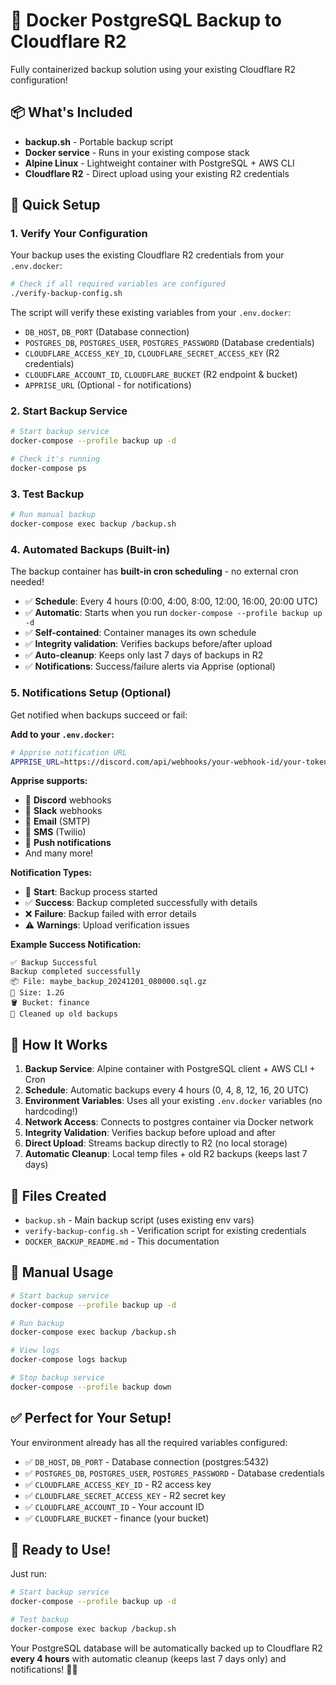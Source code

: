 # 🐳 Docker PostgreSQL Backup to Cloudflare R2

Fully containerized backup solution using your existing Cloudflare R2 configuration!

## 📦 What's Included

- **backup.sh** - Portable backup script
- **Docker service** - Runs in your existing compose stack
- **Alpine Linux** - Lightweight container with PostgreSQL + AWS CLI
- **Cloudflare R2** - Direct upload using your existing R2 credentials

## 🚀 Quick Setup

### 1. Verify Your Configuration

Your backup uses the existing Cloudflare R2 credentials from your `.env.docker`:

```bash
# Check if all required variables are configured
./verify-backup-config.sh
```

The script will verify these existing variables from your `.env.docker`:
- `DB_HOST`, `DB_PORT` (Database connection)
- `POSTGRES_DB`, `POSTGRES_USER`, `POSTGRES_PASSWORD` (Database credentials)
- `CLOUDFLARE_ACCESS_KEY_ID`, `CLOUDFLARE_SECRET_ACCESS_KEY` (R2 credentials)
- `CLOUDFLARE_ACCOUNT_ID`, `CLOUDFLARE_BUCKET` (R2 endpoint & bucket)
- `APPRISE_URL` (Optional - for notifications)

### 2. Start Backup Service

```bash
# Start backup service
docker-compose --profile backup up -d

# Check it's running
docker-compose ps
```

### 3. Test Backup

```bash
# Run manual backup
docker-compose exec backup /backup.sh
```

### 4. Automated Backups (Built-in)

The backup container has **built-in cron scheduling** - no external cron needed!

- ✅ **Schedule**: Every 4 hours (0:00, 4:00, 8:00, 12:00, 16:00, 20:00 UTC)
- ✅ **Automatic**: Starts when you run `docker-compose --profile backup up -d`
- ✅ **Self-contained**: Container manages its own schedule
- ✅ **Integrity validation**: Verifies backups before/after upload
- ✅ **Auto-cleanup**: Keeps only last 7 days of backups in R2
- ✅ **Notifications**: Success/failure alerts via Apprise (optional)

### 5. Notifications Setup (Optional)

Get notified when backups succeed or fail:

**Add to your `.env.docker`:**
```bash
# Apprise notification URL
APPRISE_URL=https://discord.com/api/webhooks/your-webhook-id/your-token
```

**Apprise supports:**
- 📱 **Discord** webhooks
- 💬 **Slack** webhooks
- 📧 **Email** (SMTP)
- 📲 **SMS** (Twilio)
- 🔔 **Push notifications**
- And many more!

**Notification Types:**
- 🔄 **Start**: Backup process started
- ✅ **Success**: Backup completed successfully with details
- ❌ **Failure**: Backup failed with error details
- ⚠️ **Warnings**: Upload verification issues

**Example Success Notification:**
```
✅ Backup Successful
Backup completed successfully
📦 File: maybe_backup_20241201_080000.sql.gz
📏 Size: 1.2G
🪣 Bucket: finance
🧹 Cleaned up old backups
```

## 🎯 How It Works

1. **Backup Service**: Alpine container with PostgreSQL client + AWS CLI + Cron
2. **Schedule**: Automatic backups every 4 hours (0, 4, 8, 12, 16, 20 UTC)
3. **Environment Variables**: Uses all your existing `.env.docker` variables (no hardcoding!)
4. **Network Access**: Connects to postgres container via Docker network
5. **Integrity Validation**: Verifies backup before upload and after
6. **Direct Upload**: Streams backup directly to R2 (no local storage)
7. **Automatic Cleanup**: Local temp files + old R2 backups (keeps last 7 days)

## 📁 Files Created

- `backup.sh` - Main backup script (uses existing env vars)
- `verify-backup-config.sh` - Verification script for existing credentials
- `DOCKER_BACKUP_README.md` - This documentation

## 🔧 Manual Usage

```bash
# Start backup service
docker-compose --profile backup up -d

# Run backup
docker-compose exec backup /backup.sh

# View logs
docker-compose logs backup

# Stop backup service
docker-compose --profile backup down
```

## ✅ Perfect for Your Setup!

Your environment already has all the required variables configured:

- ✅ `DB_HOST`, `DB_PORT` - Database connection (postgres:5432)
- ✅ `POSTGRES_DB`, `POSTGRES_USER`, `POSTGRES_PASSWORD` - Database credentials
- ✅ `CLOUDFLARE_ACCESS_KEY_ID` - R2 access key
- ✅ `CLOUDFLARE_SECRET_ACCESS_KEY` - R2 secret key
- ✅ `CLOUDFLARE_ACCOUNT_ID` - Your account ID
- ✅ `CLOUDFLARE_BUCKET` - finance (your bucket)

## 🚀 Ready to Use!

Just run:
```bash
# Start backup service
docker-compose --profile backup up -d

# Test backup
docker-compose exec backup /backup.sh
```

Your PostgreSQL database will be automatically backed up to Cloudflare R2 **every 4 hours** with automatic cleanup (keeps last 7 days only) and notifications! 🧹📱
